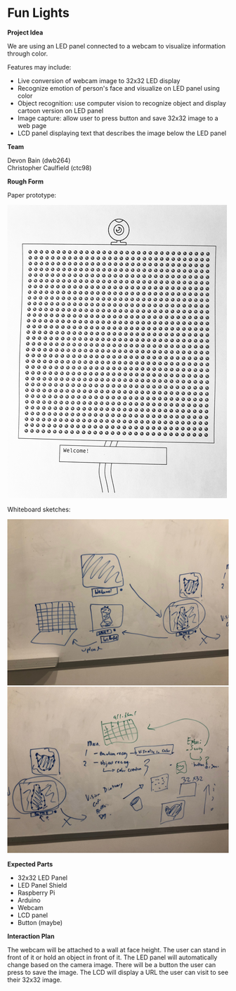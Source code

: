 # Fun Lights

**Project Idea**

We are using an LED panel connected to a webcam to visualize information through color.

Features may include:
* Live conversion of webcam image to 32x32 LED display
* Recognize emotion of person's face and visualize on LED panel using color
* Object recognition: use computer vision to recognize object and display cartoon version on LED panel
* Image capture: allow user to press button and save 32x32 image to a web page
* LCD panel displaying text that describes the image below the LED panel

**Team**

Devon Bain (dwb264)<br>
Christopher Caulfield (ctc98)

**Rough Form**

Paper prototype:

<img src='img/paperprototype.gif'>

Whiteboard sketches:

<img src='img/whiteboard1.JPG'>

<img src='img/whiteboard2.JPG'>

**Expected Parts**

* 32x32 LED Panel
* LED Panel Shield
* Raspberry Pi
* Arduino
* Webcam
* LCD panel
* Button (maybe)

**Interaction Plan**

The webcam will be attached to a wall at face height. The user can stand in front of it or hold an object in front of it. The LED panel will automatically change based on the camera image. There will be a button the user can press to save the image. The LCD will display a URL the user can visit to see their 32x32 image.
